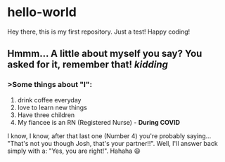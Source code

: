 # hello-world
Hey there, this is my first repository. Just a test! Happy coding!


## Hmmm... A little about myself you say? You asked for it, remember that! *kidding*
  ### >Some things about "I":
  
  1. drink coffee everyday
  2. love to learn new things
  3. Have three children
  4. My fiancee is an RN (Registered Nurse) - **During COVID**
 
 I know, I know, after that last one (Number 4) you're probably saying... "That's not you though Josh, that's your partner!!". Well, I'll answer back simply with a: "Yes, you are right!". Hahaha :laughing:
